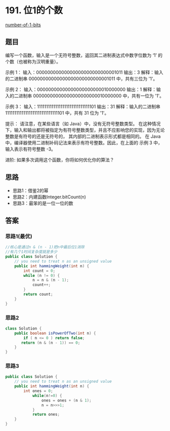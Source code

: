 # 191. 位1的个数
[number-of-1-bits](https://leetcode-cn.com/problems/number-of-1-bits/)


## 题目
编写一个函数，输入是一个无符号整数，返回其二进制表达式中数字位数为 ‘1’ 的个数（也被称为汉明重量）。

 

示例 1：
输入：00000000000000000000000000001011
输出：3
解释：输入的二进制串 00000000000000000000000000001011 中，共有三位为 '1'。

示例 2：
输入：00000000000000000000000010000000
输出：1
解释：输入的二进制串 00000000000000000000000010000000 中，共有一位为 '1'。

示例 3：
输入：11111111111111111111111111111101
输出：31
解释：输入的二进制串 11111111111111111111111111111101 中，共有 31 位为 '1'。
 

提示：
请注意，在某些语言（如 Java）中，没有无符号整数类型。
在这种情况下，输入和输出都将被指定为有符号整数类型，并且不应影响您的实现，因为无论整数是有符号的还是无符号的，
其内部的二进制表示形式都是相同的。
在 Java 中，编译器使用二进制补码记法来表示有符号整数。因此，在上面的 示例 3 中，输入表示有符号整数 -3。
 

进阶:
如果多次调用这个函数，你将如何优化你的算法？



## 思路
- 思路1：借鉴2的幂
- 思路2：内建函数Integer.bitCount(n)
- 思路3：最笨的是一位一位的数


## 答案
### 思路1(最优)
```java
//核心是通过n & (n - 1)把n中最后位1消除
//有几个1时间复杂度就是多少
public class Solution {
    // you need to treat n as an unsigned value
    public int hammingWeight(int n) {
        int count = 0;
        while (n != 0) {
            n = n & (n - 1);
            count++;
        }
        return count;
    }
}
```

### 思路2
```java
class Solution {
    public boolean isPowerOfTwo(int n) {
        if ( n <= 0 ) return false; 
       return (n & (n - 1)) == 0;
    }
}
```

### 思路3
```java
public class Solution {
    // you need to treat n as an unsigned value
    public int hammingWeight(int n) {
        int ones = 0;
            while(n!=0) {
                ones = ones + (n & 1);
                n = n>>>1;
            }
            return ones;
    }
}
```
